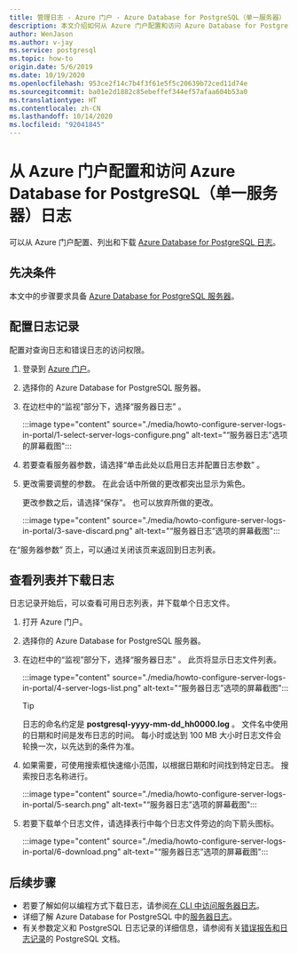 ```yaml
---
title: 管理日志 - Azure 门户 - Azure Database for PostgreSQL（单一服务器）
description: 本文介绍如何从 Azure 门户配置和访问 Azure Database for PostgreSQL（单一服务器）中的服务器日志（.log 文件）。
author: WenJason
ms.author: v-jay
ms.service: postgresql
ms.topic: how-to
origin.date: 5/6/2019
ms.date: 10/19/2020
ms.openlocfilehash: 953ce2f14c7b4f3f61e5f5c20639b72ced11d74e
ms.sourcegitcommit: ba01e2d1882c85ebeffef344ef57afaa604b53a0
ms.translationtype: HT
ms.contentlocale: zh-CN
ms.lasthandoff: 10/14/2020
ms.locfileid: "92041845"
---
```

# <a name="configure-and-access-azure-database-for-postgresql---single-server-logs-from-the-azure-portal"></a>从 Azure 门户配置和访问 Azure Database for PostgreSQL（单一服务器）日志

可以从 Azure 门户配置、列出和下载 [Azure Database for PostgreSQL 日志](concepts-server-logs.md)。

## <a name="prerequisites"></a>先决条件
本文中的步骤要求具备 [Azure Database for PostgreSQL 服务器](quickstart-create-server-database-portal.md)。

## <a name="configure-logging"></a>配置日志记录
配置对查询日志和错误日志的访问权限。 

1. 登录到 [Azure 门户](https://portal.azure.cn/)。

2. 选择你的 Azure Database for PostgreSQL 服务器。

3. 在边栏中的“监视”部分下，选择“服务器日志”   。 

   :::image type="content" source="./media/howto-configure-server-logs-in-portal/1-select-server-logs-configure.png" alt-text="“服务器日志”选项的屏幕截图":::

4. 若要查看服务器参数，请选择“单击此处以启用日志并配置日志参数”  。

5. 更改需要调整的参数。 在此会话中所做的更改都突出显示为紫色。

   更改参数之后，请选择“保存”。  也可以放弃所做的更改。 

   :::image type="content" source="./media/howto-configure-server-logs-in-portal/3-save-discard.png" alt-text="“服务器日志”选项的屏幕截图":::

在“服务器参数”  页上，可以通过关闭该页来返回到日志列表。

## <a name="view-list-and-download-logs"></a>查看列表并下载日志
日志记录开始后，可以查看可用日志列表，并下载单个日志文件。 

1. 打开 Azure 门户。

2. 选择你的 Azure Database for PostgreSQL 服务器。

3. 在边栏中的“监视”部分下，选择“服务器日志”   。 此页将显示日志文件列表。

   :::image type="content" source="./media/howto-configure-server-logs-in-portal/4-server-logs-list.png" alt-text="“服务器日志”选项的屏幕截图":::

   > [!TIP]
   > 日志的命名约定是 **postgresql-yyyy-mm-dd_hh0000.log** 。 文件名中使用的日期和时间是发布日志的时间。 每小时或达到 100 MB 大小时日志文件会轮换一次，以先达到的条件为准。

4. 如果需要，可使用搜索框快速缩小范围，以根据日期和时间找到特定日志。 搜索按日志名称进行。

   :::image type="content" source="./media/howto-configure-server-logs-in-portal/5-search.png" alt-text="“服务器日志”选项的屏幕截图":::

5. 若要下载单个日志文件，请选择表行中每个日志文件旁边的向下箭头图标。

   :::image type="content" source="./media/howto-configure-server-logs-in-portal/6-download.png" alt-text="“服务器日志”选项的屏幕截图":::

## <a name="next-steps"></a>后续步骤
- 若要了解如何以编程方式下载日志，请参阅[在 CLI 中访问服务器日志](howto-configure-server-logs-using-cli.md)。
- 详细了解 Azure Database for PostgreSQL 中的[服务器日志](concepts-server-logs.md)。 
- 有关参数定义和 PostgreSQL 日志记录的详细信息，请参阅有关[错误报告和日志记录](https://www.postgresql.org/docs/current/static/runtime-config-logging.html)的 PostgreSQL 文档。

